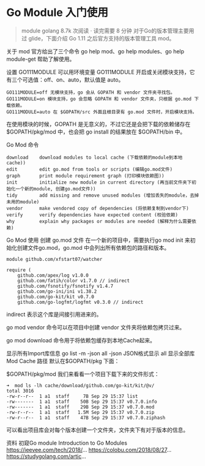 # Go Module 入门使用
> module  golang  8.7k 次阅读  ·  读完需要 8 分钟
对于Go的版本管理主要用过 glide，下面介绍 Go 1.11 之后官方支持的版本管理工具 mod。

关于 mod 官方给出了三个命令 go help mod、go help modules、go help module-get 帮助了解使用。

设置 GO111MODULE
可以用环境变量 GO111MODULE 开启或关闭模块支持，它有三个可选值：off、on、auto，默认值是 auto。
```
GO111MODULE=off 无模块支持，go 会从 GOPATH 和 vendor 文件夹寻找包。
GO111MODULE=on 模块支持，go 会忽略 GOPATH 和 vendor 文件夹，只根据 go.mod 下载依赖。
GO111MODULE=auto 在 $GOPATH/src 外面且根目录有 go.mod 文件时，开启模块支持。
```
在使用模块的时候，GOPATH 是无意义的，不过它还是会把下载的依赖储存在 $GOPATH/pkg/mod 中，也会把 go install 的结果放在 $GOPATH/bin 中。

Go Mod 命令
```
download    download modules to local cache (下载依赖的module到本地cache))
edit        edit go.mod from tools or scripts (编辑go.mod文件)
graph       print module requirement graph (打印模块依赖图))
init        initialize new module in current directory (再当前文件夹下初始化一个新的module, 创建go.mod文件))
tidy        add missing and remove unused modules (增加丢失的module，去掉未用的module)
vendor      make vendored copy of dependencies (将依赖复制到vendor下)
verify      verify dependencies have expected content (校验依赖)
why         explain why packages or modules are needed (解释为什么需要依赖)
```
Go Mod 使用
创建 go.mod 文件
在一个新的项目中，需要执行go mod init 来初始化创建文件go.mod，go.mod 中会列出所有依赖包的路径和版本。
```
module github.com/xfstart07/watcher

require (
    github.com/apex/log v1.0.0
    github.com/fatih/color v1.7.0 // indirect
    github.com/fsnotify/fsnotify v1.4.7
    github.com/go-ini/ini v1.38.2
    github.com/go-kit/kit v0.7.0
    github.com/go-logfmt/logfmt v0.3.0 // indirect
```
indirect 表示这个库是间接引用进来的。

go mod vendor 命令可以在项目中创建 vendor 文件夹将依赖包拷贝过来。

go mod download 命令用于将依赖包缓存到本地Cache起来。

显示所有Import库信息
go list -m -json all
-json JSON格式显示
all 显示全部库
Mod Cache 路径
默认在$GOPATH/pkg 下面：

$GOPATH/pkg/mod
我们来看看一个项目下载下来的文件形式：
```
➜  mod ls -lh cache/download/github.com/go-kit/kit/@v/
total 3016
-rw-r--r--  1 a1  staff     7B Sep 29 15:37 list
-rw-------  1 a1  staff    50B Sep 29 15:37 v0.7.0.info
-rw-------  1 a1  staff    29B Sep 29 15:37 v0.7.0.mod
-rw-r--r--  1 a1  staff   1.5M Sep 29 15:37 v0.7.0.zip
-rw-r--r--  1 a1  staff    47B Sep 29 15:37 v0.7.0.ziphash
```
可以看出项目库会对每个版本创建一个文件夹，文件夹下有对于版本的信息。

资料
初窥Go module
Introduction to Go Modules
https://ieevee.com/tech/2018/...
https://colobu.com/2018/08/27...
https://studygolang.com/artic...
